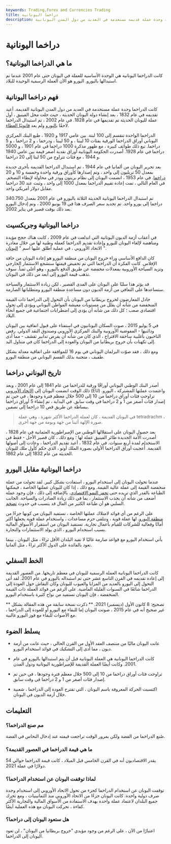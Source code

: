 ```yaml
---
keywords: Trading,Forex and Currencies Trading
title: دراخما اليونانية
description: الدراخما اليونانية هي الوحدة الأساسية السابقة للعملة في اليونان. كانت دراخما اليونانية وحدة عملة قديمة مستخدمة في العديد من دول المدن اليونانية.
---
```


# دراخما اليونانية
## ما هي الدراخما اليونانية؟

كانت الدراخما اليونانية هي الوحدة الأساسية للعملة في اليونان حتى عام 2001 عندما تم استبدالها باليورو. اليورو هو الآن العملة الرسمية الوحيدة للبلاد.

## فهم دراخما اليونانية

كانت الدراخما وحدة عملة مستخدمة في العديد من دول المدن اليونانية القديمة. أعيد تقديمه في عام 1832 ، بعد إنشاء دولة اليونان الحديثة ، حيث حلت محل الفينيق ، أول عملة لليونان الحديثة تم تقديمها في عام 1828. في عام 2002 ، تم استبدال الدراخما لاحقًا [باليورو](/euro) ولم يعد [قانونيًا العطاء](/legal-tender).

الدراخما الواحدة تنقسم إلى 100 لبتة. بين عامي 1917 و 1920 ، طبع البنك المركزي اليوناني أوراق الدراخما الورقية بفئات 10 ليبتا ، و 50 ليبتا ، ودرخما ، و 2 دراخما ، و 5 دراخما. تبع ذلك طوائف كبيرة ، مع ظهور مذكرة 1000 دراخما في عام 1901 ، و 5000 دراخما في عام 1928. أصدرت الحكومة اليونانية أوراق نقدية أصغر قيمة بين عامي 1940 و 1944 ، مع فئات تتراوح من 50 لبتا إلى 20 دراخما.

بعد تحرير اليونان من ألمانيا في عام 1944 ، تم استبدال الدراخما القديمة بأخرى جديدة بمعدل 50 تريليون إلى واحد ، وتم إصدارها كأوراق ورقية واحدة وخمسة و 10 و 20 [دراخما](/banknote). في عام 1953 ، انضمت اليونان إلى نظام بريتون وودز في محاولة لإبطاء التضخم. في العام التالي ، تمت إعادة تقييم الدراخما بمعدل 1000 إلى واحد ، وثبت عند 30 دراخما مقابل دولار أمريكي واحد.

تم استبدال الدراخما اليونانية الحديثة الثلاثة باليورو في عام 2001 بمعدل 340.750 دراخما إلى يورو واحد. تم تحديد سعر الصرف هذا في 19 يونيو 2000 ، وتم إدخال اليورو بعد ذلك بوقت قصير في يناير 2002.

## دراخما اليونانية وجريكسيت

في أعقاب أزمة الديون اليونانية التي اندلعت في عام 2009 ، كانت هناك حجج مؤيدة ومناهضة لإلغاء اليونان لليورو وإعادة تقديم الدراخما كعملة وطنية لها من خلال مغادرة الاتحاد الأوروبي ، في عملية أطلق عليها اسم " [اليونان](/grexit) ".

كان الدافع الأساسي وراء خروج اليونان من منطقة اليورو هو إعادة اليونان من حافة الإفلاس. كانت الفكرة أن الدراخما التي تم تخفيض قيمتها ستشجع الاستثمار الخارجي وتزيد السياحة الأوروبية بمعدلات مخفضة عن طريق الدفع باليورو ، وهو أغلى ثمناً. سوف تذهب قيمة اليورو إلى أبعد من ذلك في اليونان.

قد يؤثر هذا سلبًا على اليونان على المدى القصير ، لكن زيادة الاستثمار والسياحة ستساعدها على التعافي من أزمة الديون دون مساعدة منطقة اليورو ومتطلباتها الصارمة.

جادل المعارضون لخروج بريطانيا من اليونان بأن التحول إلى الدراخما ذات القيمة المنخفضة من شأنه أن يقلل من مستويات معيشة المواطن اليوناني ويؤدي إلى تحول اقتصادي صعب ؛ كل ذلك من شأنه أن يؤدي إلى اضطرابات اجتماعية في جميع أنحاء البلاد.

في 5 يوليو 2015 ، صوت السكان اليونانيون في استفتاء على قبول اتفاقية بين اليونان ودائنيها - المفوضية الأوروبية والبنك المركزي الأوروبي وصندوق النقد الدولي. رفض الناخبون بأغلبية ساحقة الاقتراح ، الذي كان من شأنه أن يفرض تدابير تقشف - مما أدى إلى تكهنات بأن خروج بريطانيا من اليونان والعودة إلى الدراخما كان في متناول اليد.

ومع ذلك ، فقد صوّت البرلمان اليوناني في يوم 16 للموافقة على اتفاقية معدلة بشكل طفيف ، متجنبة بذلك القسم اليوناني من منطقة اليورو.

## تاريخ اليوناني دراخما

أصدر البنك الوطني اليوناني أوراقًا ورقية للدراخما من عام 1841 إلى عام 2001 ، وبعد ذلك الوقت انضمت اليونان إلى [الاتحاد الأوروبي](/europeanunion) (EU) واعتمدت عملتها المشتركة ، اليورو. تراوحت فئات أوراق دراخما من 10 إلى 500 خلال معظم فترة وجودها ، في حين تم إصدار فئات أصغر من 1 و 2 دراخما في وقت سابق. في البداية ، تم إنشاء 5 أوراق دراخما ببساطة عن طريق قص 10 دراخما إلى نصفين.

> في اليونان القديمة ، كان لعملة الدراخما الأكثر شهرة ، وهي عملة tetradrachm ، صورة الإلهة أثينا من جهة وبومة من جهة أخرى.

>

بعد حصول اليونان على استقلالها الوطني من الإمبراطورية العثمانية في عام 1828 ، أصدرت الأمة الجديدة طائر الفينيق عملة لها ؛ ومع ذلك ، كان قصير الأجل - فقط في الاستخدام لمدة أربع سنوات. في عام 1832 ، أعيد تقديم الدراخما ، وعادت إلى أصولها القديمة. أُعجبت أوراق الدراخما الأولى بصورة الملك أوتو ، الذي حكم كأول ملك لليونان الحديثة من عام 1832 إلى عام 1862.

## دراخما اليونانية مقابل اليورو

عندما تحولت اليونان إلى استخدام اليورو ، استفادت بشكل كبير. لقد تحولت من عملة منخفضة القيمة إلى عملة عالية القيمة. ومع ذلك ، إذا كان لليونان عملتها الخاصة ، فيمكنها الطباعة بالقدر الذي تريده حتى [تحفز النمو الاقتصادي](/monetarypolicy). بالإضافة إلى ذلك ، فإن وجود عملة أضعف من شأنه أن يجذب الاستثمار ، بما في ذلك زيادة الصادرات والسياحة. الجانب السلبي هو أن طباعة الكثير من المال قد يتسبب في حدوث [تضخم](/inflation).

على الرغم من أي فوائد لامتلاك عملتها الخاصة ، تستفيد اليونان من كونها جزءًا من [منطقة اليورو](/eurozone). لها عملة قوية ، وتتلقى حزم مساعدات ، واستخدام عملة قوية يجعلها أكثر أمانًا وفعالية للشركات للقيام بأعمال تجارية. تستفيد اليونان من استقرار الأسواق المالية بسبب استخدام اليورو ، الذي يولد الاستثمارات والتجارة.

يأتي استخدام اليورو مع قواعد صارمة غالبًا لا تفيد البلدان الأقل ثراءً ، مثل اليونان ، بينما تعود بالفائدة على الدول الأكثر ثراءً ، مثل ألمانيا.

## الخط السفلي

كانت الدراخما اليونانية العملة الرسمية لليونان في معظم تاريخها. من العصور القديمة إلى إعادة تقديمه في القرن التاسع عشر حتى تم استبداله باليورو في عام 2001. لقد أتى التحول إلى اليورو بالعديد من المزايا والعيوب لليونان وكان النقاش حول العودة إلى الدراخما شائعًا في السنوات القليلة الماضية. على الرغم من فوائد العملة ذات القيمة المنخفضة ، فإن اليونان تستفيد من نواح كثيرة باستخدام اليورو.

** تصحيح: 8 كانون الأول (ديسمبر) 2021. ** ذكرت نسخة سابقة من هذه المقالة بشكل غير صحيح أنه في عام 2015 ، صوتت اليونان إما للبقاء مع اليورو أو للعودة إلى الدراخما ، مع الأصوات للبقاء مع فوز اليورو غالبية.

## يسلط الضوء

- عانت اليونان ماليًا من منتصف العقد الأول من القرن الحالي ، حيث عانت من أزمة ديون ، مما أدى إلى التشكيك في فوائد استخدام اليورو.

- كانت الدراخما اليونانية هي العملة اليونانية قبل أن يتم استبدالها باليورو في عام 2001. وكانت أيضًا العملة القديمة للإمبراطورية اليونانية ودول المدن.

- تراوحت فئات أوراق دراخما من 10 إلى 500 خلال معظم فترة وجودها ، في حين تم إصدار فئات أصغر من 1 و 2 دراخما في وقت سابق.

- اكتسبت الحركة المعروفة باسم اليونان ، التي تقترح العودة إلى الدراخما ، شعبية خلال أزمة الديون في اليونان.

## التعليمات

### مم صنع الدراخما؟

صُنع الدراخما من الفضة ولكن بمرور الوقت تراجعت قيمته عند إدخال النحاس في الفضة.

### ما هي قيمة الدراخما في العصور القديمة؟

يقدر الاقتصاديون أنه في القرن الخامس قبل الميلاد ، كانت قيمة الدراخما حوالي 54 دولارًا في عملة 2021.

### لماذا توقفت اليونان عن استخدام الدراخما؟

توقفت اليونان عن استخدام الدراخما كجزء من تحول الاتحاد الأوروبي إلى استخدام وحدة صرف دولية واحدة. كانت اليونان جزءًا من الاتحاد الأوروبي منذ الثمانينيات ، ومع تحرك جميع البلدان لاعتماد عملة واحدة بهدف الاستفادة من الأسواق المالية والتجارية الأكثر كفاءة ، تحركت اليونان مع هذه العملية أيضًا.

### هل ستعود اليونان إلى دراخما؟

اعتبارًا من الآن ، على الرغم من وجود مؤيدي "خروج بريطانيا من اليونان" ، لن تعود اليونان إلى الدراخما.

